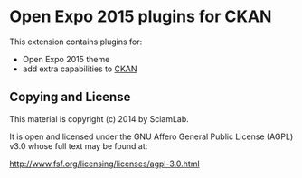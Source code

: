 Open Expo 2015 plugins for CKAN
===================================================


This extension contains plugins for:
* Open Expo 2015 theme
* add extra capabilities to [CKAN](http://ckan.org)

Copying and License
-------------------
This material is copyright (c) 2014 by SciamLab.

It is open and licensed under the GNU Affero General Public License (AGPL) v3.0
whose full text may be found at:

http://www.fsf.org/licensing/licenses/agpl-3.0.html

